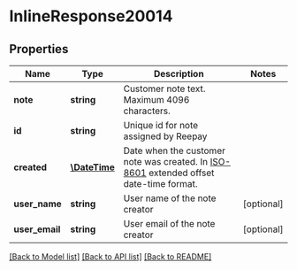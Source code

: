 # InlineResponse20014

## Properties
Name | Type | Description | Notes
------------ | ------------- | ------------- | -------------
**note** | **string** | Customer note text. Maximum 4096 characters. | 
**id** | **string** | Unique id for note assigned by Reepay | 
**created** | [**\DateTime**](\DateTime.md) | Date when the customer note was created. In [ISO-8601](http://en.wikipedia.org/wiki/ISO_8601) extended offset date-time format. | 
**user_name** | **string** | User name of the note creator | [optional] 
**user_email** | **string** | User email of the note creator | [optional] 

[[Back to Model list]](../README.md#documentation-for-models) [[Back to API list]](../README.md#documentation-for-api-endpoints) [[Back to README]](../README.md)


